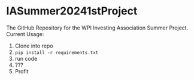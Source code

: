 # IASummer20241stProject
The GitHub Repository for the WPI Investing Association Summer Project.
Current Usage: 
1. Clone into repo
2. `pip install -r requirements.txt`
3. run code
4. ???
5. Profit
